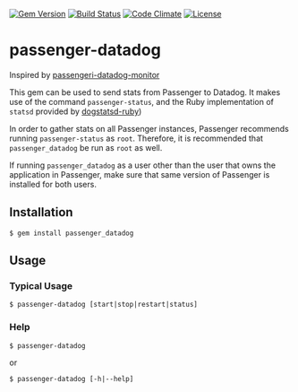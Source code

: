 [![Gem Version](https://badge.fury.io/rb/passenger_datadog.svg)](https://badge.fury.io/rb/passenger_datadog)
[![Build Status](https://travis-ci.org/manheim/passenger-datadog.svg?branch=master)](https://travis-ci.org/manheim/passenger-datadog)
[![Code Climate](https://codeclimate.com/github/manheim/passenger-datadog/badges/gpa.svg)](https://codeclimate.com/github/manheim/passenger-datadog)
[![License](http://img.shields.io/badge/license-MIT-blue.svg)](LICENSE)

# passenger-datadog

Inspired by [passengeri-datadog-monitor](https://github.com/Sjeanpierre/passenger-datadog-monitor)

This gem can be used to send stats from Passenger to Datadog. It makes use of
the command `passenger-status`, and the Ruby implementation of `statsd`
provided by [dogstatsd-ruby](https://github.com/DataDog/dogstatsd-ruby))

In order to gather stats on all Passenger instances, Passenger recommends
running `passenger-status` as `root`. Therefore, it is recommended that
`passenger_datadog` be run as `root` as well.

If running `passenger_datadog` as a user other than the user that owns the application
in Passenger, make sure that same version of Passenger is installed for both users.

## Installation
```
$ gem install passenger_datadog
```

## Usage

### Typical Usage
```
$ passenger-datadog [start|stop|restart|status]
```

### Help
```
$ passenger-datadog
```
or
```
$ passenger-datadog [-h|--help]
```
